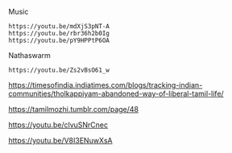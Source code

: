 
Music
```
https://youtu.be/mdXjS3pNT-A
https://youtu.be/rbr36h2b0Ig
https://youtu.be/pY9HPPtP6OA
```

Nathaswarm
```
https://youtu.be/Zs2vBsO61_w
```


https://timesofindia.indiatimes.com/blogs/tracking-indian-communities/tholkappiyam-abandoned-way-of-liberal-tamil-life/

https://tamilmozhi.tumblr.com/page/48


https://youtu.be/clvuSNrCnec

https://youtu.be/V8I3ENuwXsA
